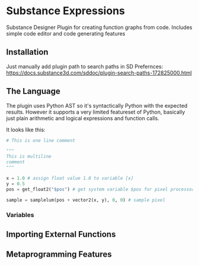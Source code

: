 # Substance Expressions

Substance Designer Plugin for creating function graphs from code. Includes simple code editor and code generating features

## Installation
Just manually add plugin path to search paths in SD Prefernces:
https://docs.substance3d.com/sddoc/plugin-search-paths-172825000.html
## The Language
The plugin uses Python AST so it's syntactically Python with the expected results. However it supports a very limited featureset of Python, basically just plain arithmetic and logical expressions and function calls.

It looks like this:
```python
# This is one line comment

"""
This is multiline
comment
"""

x = 1.0 # assign float value 1.0 to variable [x]
y = 0.5
pos = get_float2("$pos") # get system variable $pos for pixel processor

sample = samplelum(pos + vector2(x, y), 0, 0) # sample pixel 
```

### Variables
## Importing External Functions
## Metaprogramming Features
